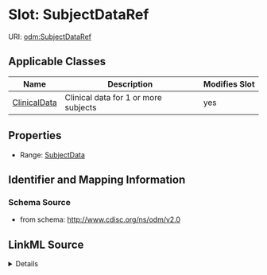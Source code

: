 # Slot: SubjectDataRef

URI: [odm:SubjectDataRef](http://www.cdisc.org/ns/odm/v2.0/SubjectDataRef)



<!-- no inheritance hierarchy -->




## Applicable Classes

| Name | Description | Modifies Slot |
| --- | --- | --- |
[ClinicalData](ClinicalData.md) | Clinical data for 1 or more subjects |  yes  |







## Properties

* Range: [SubjectData](SubjectData.md)





## Identifier and Mapping Information







### Schema Source


* from schema: http://www.cdisc.org/ns/odm/v2.0




## LinkML Source

<details>
```yaml
name: SubjectDataRef
from_schema: http://www.cdisc.org/ns/odm/v2.0
rank: 1000
identifier: false
alias: SubjectDataRef
domain_of:
- ClinicalData
range: SubjectData

```
</details>
